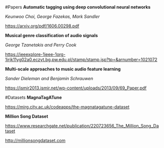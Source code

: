 #Papers
**Automatic tagging using deep convolutional neural networks**

*Keunwoo Choi, George Fazekas, Mark Sandler*

https://arxiv.org/pdf/1606.00298.pdf

**Musical genre classification of audio signals**

*George Tzanetakis and Perry Cook* 

https://ieeexplore-1ieee-1org-1irjk11yg02a0.eczyt.bg.pw.edu.pl/stamp/stamp.jsp?tp=&arnumber=1021072

**Multi-scale approaches to music audio feature learning**

*Sander Dieleman and Benjamin Schrauwen*

https://ismir2013.ismir.net/wp-content/uploads/2013/09/69_Paper.pdf


#Datasets
**MagnaTagATune**

https://mirg.city.ac.uk/codeapps/the-magnatagatune-dataset

**Million Song Dataset**

https://www.researchgate.net/publication/220723656_The_Million_Song_Dataset

http://millionsongdataset.com